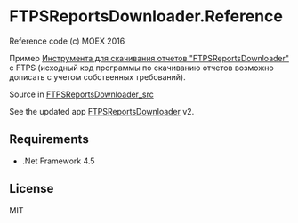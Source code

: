 # FTPSReportsDownloader.Reference

Reference code (c) MOEX 2016

Пример [Инструмента для скачивания отчетов "FTPSReportsDownloader"] с FTPS
(исходный код программы по скачиванию отчетов возможно дописать с учетом
собственных требований).

Source in [FTPSReportsDownloader_src]

See the updated app [FTPSReportsDownloader] v2.

## Requirements

- .Net Framework 4.5

## License

MIT

[Инструмента для скачивания отчетов "FTPSReportsDownloader"]: http://fs.moex.com/f/6315/ftpsreportsdownloader.7z
[FTPSReportsDownloader_src]: FTPSReportsDownloader_src
[FTPSReportsDownloader]: ../FTPSReportsDownloader
